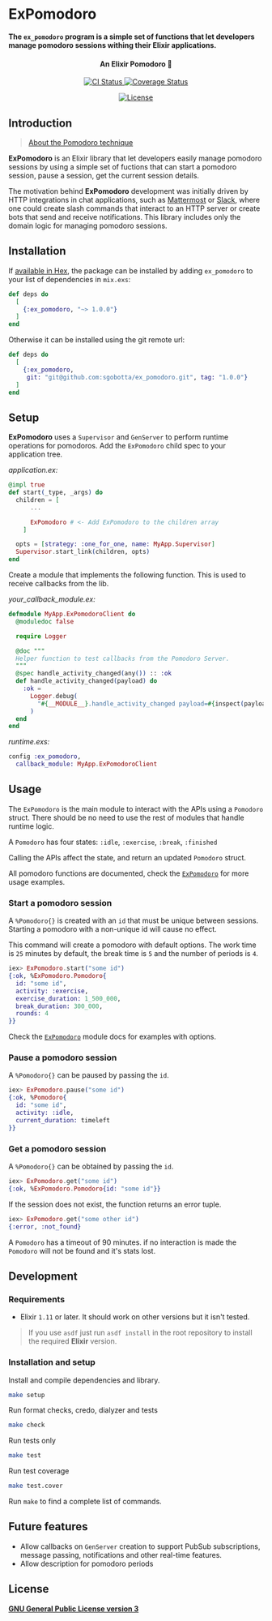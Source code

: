 # ExPomodoro

**The `ex_pomodoro` program is a simple set of functions that let developers manage pomodoro sessions withing their Elixir applications.**

<h4 align="center">
  An Elixir Pomodoro 🍅
</h4>

<p align="center" style="margin-top: 14px;">
  <a href="https://github.com/sgobotta/ex_pomodoro/actions/workflows/ci.yml">
    <img
      src="https://github.com/sgobotta/ex_pomodoro/actions/workflows/ci.yml/badge.svg?branch=main"
      alt="CI Status"
    >
  </a>
  <a
    href='https://coveralls.io/github/sgobotta/ex_pomodoro?branch=main'
  >
    <img
      src='https://coveralls.io/repos/github/sgobotta/ex_pomodoro/badge.svg?branch=main'
      alt='Coverage Status'
    />
  </a>
</p>

<p align="center" style="margin-top: 14px;">
  <a
    href="https://github.com/sgobotta/ex_pomodoro/blob/main/LICENSE"
  >
    <img
      src="https://img.shields.io/badge/License-GPL%20v3-white.svg"
      alt="License"
    >
  </a>
</p>

## Introduction

> [About the Pomodoro technique](https://en.wikipedia.org/wiki/Pomodoro_Technique)

**ExPomodoro** is an Elixir library that let developers easily manage pomodoro sessions by using a simple set of fuctions that can start a pomodoro session, pause a session, get the current session details.

The motivation behind **ExPomodoro** development was initially driven by HTTP integrations in chat applications, such as [Mattermost](https://en.wikipedia.org/wiki/Mattermost) or [Slack](https://es.wikipedia.org/wiki/Slack_(software)), where one could create slash commands that interact to an HTTP server or create bots that send and receive notifications. This library includes only the domain logic for managing pomodoro sessions.

## Installation

If [available in Hex](https://hex.pm/docs/publish), the package can be installed
by adding `ex_pomodoro` to your list of dependencies in `mix.exs`:

```elixir
def deps do
  [
    {:ex_pomodoro, "~> 1.0.0"}
  ]
end
```

Otherwise it can be installed using the git remote url:

```elixir
def deps do
  [
    {:ex_pomodoro,
     git: "git@github.com:sgobotta/ex_pomodoro.git", tag: "1.0.0"}
  ]
end
```

## Setup

**ExPomodoro** uses a `Supervisor` and `GenServer` to perform runtime operations for pomodoros. Add the `ExPomodoro` child spec to your application tree.

*application.ex:*

```elixir
@impl true
def start(_type, _args) do
  children = [
      ...

      ExPomodoro # <- Add ExPomodoro to the children array
    ]

  opts = [strategy: :one_for_one, name: MyApp.Supervisor]
  Supervisor.start_link(children, opts)
end
```

Create a module that implements the following function. This is used to receive callbacks from the lib.

*your_callback_module.ex:*

```elixir
defmodule MyApp.ExPomodoroClient do
  @moduledoc false

  require Logger

  @doc """
  Helper function to test callbacks from the Pomodoro Server.
  """
  @spec handle_activity_changed(any()) :: :ok
  def handle_activity_changed(payload) do
    :ok =
      Logger.debug(
        "#{__MODULE__}.handle_activity_changed payload=#{inspect(payload, pretty: true)}"
      )
  end
end
```

*runtime.exs:*

```elixir
config :ex_pomodoro,
  callback_module: MyApp.ExPomodoroClient
```

## Usage

The `ExPomodoro` is the main module to interact with the APIs using a `Pomodoro` struct. There should be no need to use the rest of modules that handle runtime logic.

A `Pomodoro` has four states: `:idle`, `:exercise`, `:break`, `:finished`

Calling the APIs affect the state, and return an updated `Pomodoro` struct.

All pomodoro functions are documented, check the [`ExPomodoro`](./lib/ex_pomodoro.ex) for more usage examples.

### Start a pomodoro session

A `%Pomodoro{}` is created with an `id` that must be unique between sessions. Starting a pomodoro with a non-unique id will cause no effect.

This command will create a pomodoro with default options. The work time is `25` minutes by default, the break time is `5` and the number of periods is `4`.

```elixir
iex> ExPomodoro.start("some id")
{:ok, %ExPomodoro.Pomodoro{
  id: "some id",
  activity: :exercise,
  exercise_duration: 1_500_000,
  break_duration: 300_000,
  rounds: 4
}}
```

Check the [`ExPomodoro`](./lib/ex_pomodoro.ex) module docs for examples with options.

### Pause a pomodoro session

A `%Pomodoro{}` can be paused by passing the `id`.

```elixir
iex> ExPomodoro.pause("some id")
{:ok, %Pomodoro{
  id: "some id",
  activity: :idle,
  current_duration: timeleft
}}
```

### Get a pomodoro session

A `%Pomodoro{}` can be obtained by passing the `id`.

```elixir
iex> ExPomodoro.get("some id")
{:ok, %ExPomodoro.Pomodoro{id: "some id"}}
```

If the session does not exist, the function returns an error tuple.

```elixir
iex> ExPomodoro.get("some other id")
{:error, :not_found}
```

A `Pomodoro` has a timeout of 90 minutes. if no interaction is made the `Pomodoro` will not be found and it's stats lost.

## Development

### Requirements

* Elixir `1.11` or later. It should work on other versions but it isn't tested.

> If you use `asdf` just run `asdf install` in the root repository to install the required **Elixir** version.

### Installation and setup

Install and compile dependencies and library.

```bash
make setup
```

Run format checks, credo, dialyzer and tests

```bash
make check
```

Run tests only

```bash
make test
```

Run test coverage

```bash
make test.cover
```

Run `make` to find a complete list of commands.

## Future features

* Allow callbacks on `GenServer` creation to support PubSub subscriptions, message passing, notifications and other real-time features.
* Allow description for pomodoro periods

## License

[**GNU General Public License version 3**](LICENSE)
